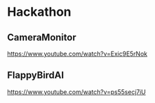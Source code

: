 # Hackathon

## CameraMonitor
https://www.youtube.com/watch?v=Exic9E5rNok

## FlappyBirdAI
https://www.youtube.com/watch?v=ps55secj7iU